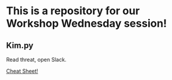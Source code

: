 # This is a repository for our Workshop Wednesday session!

## Kim.py

Read threat, open Slack. 

[Cheat Sheet!](CHEATSHEET.md)